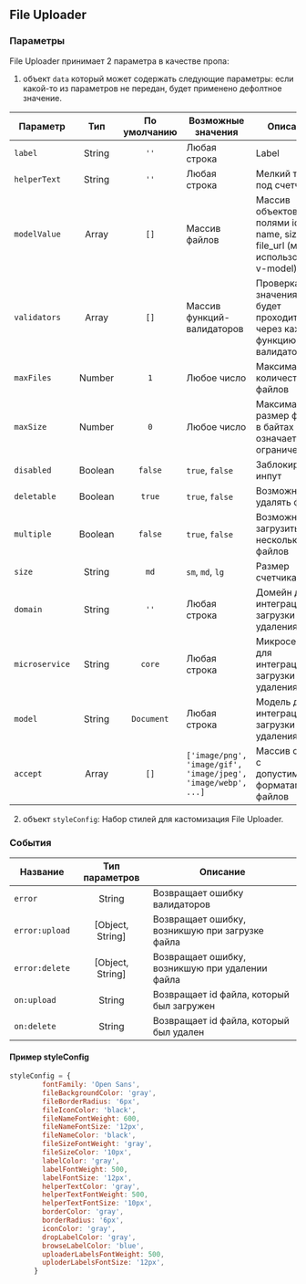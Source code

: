 ## File Uploader

### Параметры

File Uploader принимает 2 параметра в качестве пропа:
1. объект `data` который может содержать следующие параметры:
   если какой-то из параметров не передан, будет применено дефолтное значение.

| Параметр         |   Тип   | По умолчанию | Возможные значения                                              | Описание                                                                        |
|------------------|:-------:|:------------:|-----------------------------------------------------------------|---------------------------------------------------------------------------------|
| ``label``        | String  |    ``''``    | Любая строка                                                    | Label                                                                           |
| ``helperText``   | String  |    ``''``    | Любая строка                                                    | Мелкий текст под счетчиком                                                      |
| ``modelValue``   |  Array  |    ``[]``    | Массив файлов                                                   | Массив объектов с полями id, name, size, file_url  (можно использовать v-model) |
| ``validators``   |  Array  |    ``[]``    | Массив функций-валидаторов                                      | Проверка значения будет проходить через каждую функцию-валидатор                |
| ``maxFiles``     | Number  |    ``1``     | Любое число                                                     | Максимальное количество файлов                                                  |
| ``maxSize``      | Number  |    ``0``     | Любое число                                                     | Максимальный размер файла в байтах (0 означает без ограничений)                 |
| ``disabled``     | Boolean |  ``false``   | ``true``, ``false``                                             | Заблокировать инпут                                                             |
| ``deletable``    | Boolean |   ``true``   | ``true``, ``false``                                             | Возможность удалять файлы                                                       |
| ``multiple``     | Boolean |  ``false``   | ``true``, ``false``                                             | Возможность загрузить несколько файлов                                          |
| ``size``         | String  |    ``md``    | ``sm``, ``md``, ``lg``                                          | Размер счетчика                                                                 |
| ``domain``       | String  |    ``''``    | Любая строка                                                    | Домейн для интеграции загрузки и удаления                                       |
| ``microservice`` | String  |   ``core``   | Любая строка                                                    | Микросервис для интеграции загрузки и удаления                                  |
| ``model``        | String  | ``Document`` | Любая строка                                                    | Модель для интеграции загрузки и удаления                                       |
| ``accept``       |  Array  |    ``[]``    | ``['image/png', 'image/gif', 'image/jpeg', 'image/webp', ...]`` | Массив строк с допустимыми форматами файлов                                     |

2. объект `styleConfig`:
Набор стилей для кастомизация File Uploader.

### События

| Название         |  Тип параметров  | Описание                                        |
|------------------|:----------------:|-------------------------------------------------|
| ``error``        |      String      | Возвращает ошибку валидаторов                   |
| ``error:upload`` | [Object, String] | Возвращает ошибку, возникшую при загрузке файла |
| ``error:delete`` | [Object, String] | Возвращает ошибку, возникшую при удалении файла |
| ``on:upload``    |      String      | Возвращает id файла, который был загружен       |
| ``on:delete``    |      String      | Возвращает id файла, который был удален         |

#### Пример styleConfig

````javascript
styleConfig = {
        fontFamily: 'Open Sans',
        fileBackgroundColor: 'gray',
        fileBorderRadius: '6px',
        fileIconColor: 'black',
        fileNameFontWeight: 600,
        fileNameFontSize: '12px',
        fileNameColor: 'black',
        fileSizeFontWeight: 'gray',
        fileSizeColor: '10px',
        labelColor: 'gray',
        labelFontWeight: 500,
        labelFontSize: '12px',
        helperTextColor: 'gray',
        helperTextFontWeight: 500,
        helperTextFontSize: '10px',
        borderColor: 'gray',
        borderRadius: '6px',
        iconColor: 'gray',
        dropLabelColor: 'gray',
        browseLabelColor: 'blue',
        uploaderLabelsFontWeight: 500,
        uploderLabelsFontSize: '12px',
      }
````
